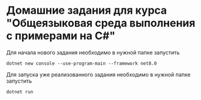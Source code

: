 # Домашние задания для курса "Общеязыковая среда выполнения с примерами на C#"

Для начала нового задания необходимо в нужной папке запустить
```
dotnet new console --use-program-main --framework net8.0
```

Для запуска уже реализованного задания необходимо в нужной папке запустить
```
dotnet run
```
